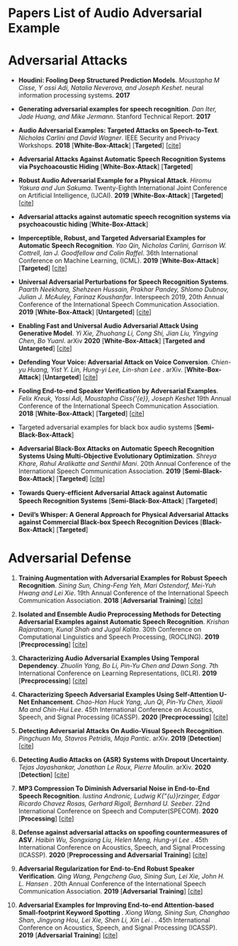 # Papers List of Audio Adversarial Example


# Adversarial Attacks

* **Houdini: Fooling Deep Structured Prediction Models**.
      <em>Moustapha M Cisse, Y ossi Adi, Natalia Neverova, and Joseph Keshet</em>.
      neural information processing systems. **2017**

* **Generating adversarial examples for speech recognition**.
      <em>Dan Iter, Jade Huang, and Mike Jermann</em>.
    Stanford Technical Report. **2017**

* <strong>Audio Adversarial Examples: Targeted Attacks on Speech-to-Text</strong>.<em> Nicholas Carlini and David Wagner</em>. IEEE Security and Privacy Workshops. 
<strong>2018</strong> [<strong>White-Box-Attack</strong>] [<strong>Targeted</strong>] [[cite](https://dblp.uni-trier.de/rec/bibtex/conf/sp/Carlini018)]

* <strong>Adversarial Attacks Against Automatic Speech Recognition Systems via Psychoacoustic Hiding</strong>
                [<strong>White-Box-Attack</strong>] [<strong>Targeted</strong>]

* <strong>Robust Audio Adversarial Example for a Physical Attack</strong>.<em> Hiromu Yakura and Jun Sakuma</em>. Twenty-Eighth International Joint Conference on
               Artificial Intelligence, (IJCAI). <strong>2019</strong> [<strong>White-Box-Attack</strong>] [<strong>Targeted</strong>]
               [[cite](https://dblp.uni-trier.de/rec/bibtex/conf/ijcai/YakuraS19)]
               
* <strong>Adversarial attacks against automatic speech recognition systems via psychoacoustic hiding</strong>
              [<strong>White-Box-Attack</strong>]

* <strong>Imperceptible, Robust, and Targeted Adversarial Examples for Automatic Speech Recognition</strong>.<em> Yao Qin,
               Nicholas Carlini, Garrison W. Cottrell, Ian J. Goodfellow and Colin Raffel</em>. 36th International Conference on Machine Learning, (ICML). <strong>2019</strong>
               [<strong>White-Box-Attack</strong>] [<strong>Targeted</strong>] [[cite](https://dblp.uni-trier.de/rec/bibtex/conf/icml/QinCCGR19)]
               
* <strong>Universal Adversarial Perturbations for Speech Recognition Systems</strong>.<em> Paarth Neekhara, Shehzeen Hussain, Prakhar Pandey, Shlomo Dubnov,
               Julian J. McAuley, Farinaz Koushanfar</em>. Interspeech 2019, 20th Annual Conference of the International Speech
               Communication Association. <strong>2019</strong>
               [<strong>White-Box-Attack</strong>] [<strong>Untargeted</strong>] [[cite](https://dblp.uni-trier.de/rec/conf/interspeech/NeekharaHPDMK19.html?view=bibtex)]   
               
* <strong>Enabling Fast and Universal Audio Adversarial Attack Using Generative
               Model</strong>.<em> Yi Xie, Zhuohang Li, Cong Shi, Jian Liu, Yingying Chen, Bo Yuanl</em>. arXiv <strong>2020</strong>
               [<strong>White-Box-Attack</strong>] [<strong>Targeted and Untargeted</strong>] [[cite](https://dblp.uni-trier.de/rec/journals/corr/abs-2004-12261.html?view=bibtex)]

* <strong>Defending Your Voice: Adversarial Attack on Voice Conversion</strong>.
               <em> Chien-yu Huang, Yist Y. Lin, Hung-yi Lee, Lin-shan Lee </em>. arXiv. 
               [<strong>White-Box-Attack</strong>] [<strong>Untargeted</strong>] [[cite](https://dblp.uni-trier.de/rec/journals/corr/abs-2005-08781.html?view=bibtex)]

* <strong>Fooling End-to-end Speaker Verification by Adversarial Examples</strong>.
               <em> Felix Kreuk, Yossi Adi, Moustapha Ciss{\'{e}}, Joseph Keshet </em>19th Annual Conference of the International Speech Communication Association. <strong>2018</strong> [<strong>White-Box-Attack</strong>] [<strong>Targeted</strong>] [[cite](https://dblp.uni-trier.de/rec/journals/corr/abs-1801-03339.html?view=bibtex)]

* <strrong>Targeted adversarial examples for black box audio systems</strong>
                 [<strong>Semi-Black-Box-Attack</strong>] 
                 
* <strong>Adversarial Black-Box Attacks on Automatic Speech Recognition Systems Using Multi-Objective Evolutionary Optimization</strong>.<em> Shreya Khare,
               Rahul Aralikatte and Senthil Mani</em>. 20th Annual Conference of the International Speech Communication Association. <strong>2019</strong>
               [<strong>Semi-Black-Box-Attack</strong>] [<strong>Targeted</strong>] [[cite](https://dblp.uni-trier.de/rec/bibtex/conf/interspeech/KhareAM19)]

* <strong>Towards Query-efﬁcient Adversarial Attack against Automatic Speech Recognition Systems</strong>
                [<strong>Semi-Black-Box-Attack</strong>] [<strong>Targeted</strong>]

* <strong>Devil’s Whisper: A General Approach for Physical Adversarial Attacks against Commercial Black-box Speech Recognition Devices</strong>
                [<strong>Black-Box-Attack</strong>] [<strong>Targeted</strong>] 



# Adversarial Defense 

1. <strong>Training Augmentation with Adversarial Examples for Robust Speech Recognition</strong>.<em> Sining Sun, Ching-Feng Yeh, Mari Ostendorf, 
               Mei-Yuh Hwang and Lei Xie</em>. 19th Annual Conference of the International Speech Communication Association. <strong>2018</strong> 
               [<strong>Adversarial Training</strong>] <strong></strong> [[cite](https://dblp.uni-trier.de/rec/bibtex/conf/interspeech/SunYOHX18)] 
               
2. <strong>Isolated and Ensemble Audio Preprocessing Methods for Detecting Adversarial Examples against Automatic Speech Recognition</strong>.
               <em> Krishan Rajaratnam, Kunal Shah and Jugal Kalita</em>. 30th Conference on Computational Linguistics and
               Speech Processing, (ROCLING). <strong>2019</strong> [<strong>Precprocessing</strong>] 
               <strong></strong> [[cite](https://dblp.uni-trier.de/rec/bibtex/conf/rocling/RajaratnamSK18)]
               
3. <strong>Characterizing Audio Adversarial Examples Using Temporal Dependency</strong>.
               <em> Zhuolin Yang, Bo Li, Pin-Yu Chen and Dawn Song</em>. 7th International Conference on Learning Representations, (ICLR). 
               <strong>2019</strong> [<strong>Precprocessing</strong>] <strong></strong> [[cite](https://dblp.uni-trier.de/rec/bibtex/conf/iclr/YangLCS19)]
               
4. <strong>Characterizing Speech Adversarial Examples Using Self-Attention U-Net Enhancement</strong>.
               <em> Chao-Han Huck Yang, Jun Qi, Pin-Yu Chen, Xiaoli Ma and Chin-Hui Lee</em>. 45th International Conference on Acoustics, Speech, and Signal Processing 
               (ICASSP). <strong>2020</strong> [<strong>Precprocessing</strong>] <strong></strong> [[cite](https://dblp.uni-trier.de/rec/bibtex/journals/corr/abs-2003-13917)]
               
5. <strong>Detecting Adversarial Attacks On Audio-Visual Speech Recognition</strong>.
               <em> Pingchuan Ma, Stavros Petridis, Maja Pantic</em>. arXiv. 
               <strong>2019</strong> [<strong>Detection</strong>] <strong></strong> [[cite](https://dblp.uni-trier.de/rec/journals/corr/abs-1912-08639.html?view=bibtex)] 
               
6. <strong>Detecting Audio Attacks on {ASR} Systems with Dropout Uncertainty</strong>.
               <em> Tejas Jayashankar, Jonathan Le Roux, Pierre Moulin</em>. arXiv. 
               <strong>2020</strong> [<strong>Detection</strong>] <strong></strong> [[cite](https://dblp.uni-trier.de/rec/journals/corr/abs-2006-01906.html?view=bibtex)] 
               
7. <strong>MP3 Compression To Diminish Adversarial Noise in End-to-End Speech Recognition</strong>.
               <em> Iustina Andronic, Ludwig K{\"{u}}rzinger, Edgar Ricardo Chavez Rosas, Gerhard Rigoll, Bernhard U. Seeber</em>. 22nd International Conference on Speech and          Computer(SPECOM). <strong>2020</strong> [<strong>Processing</strong>] <strong></strong> [[cite](https://dblp.uni-trier.de/rec/journals/corr/abs-2007-12892.html?view=bibtex)] 
               
8. <strong> Defense against adversarial attacks on spoofing countermeasures of ASV</strong>.
               <em> Haibin Wu, Songxiang Liu, Helen Meng, Hung-yi Lee </em>. 45th International Conference on Acoustics, Speech, and Signal Processing 
               (ICASSP). <strong>2020</strong> [<strong>Preprocessing and Adversarial Training</strong>] <strong></strong> [[cite](https://dblp.uni-trier.de/rec/conf/icassp/WuLML20.html?view=bibtex)]

9. <strong> Adversarial Regularization for End-to-End Robust Speaker Verification</strong>.
               <em> Qing Wang, Pengcheng Guo, Sining Sun, Lei Xie, John H. L. Hansen </em>. 20th Annual Conference of the International Speech Communication Association. <strong>2019</strong> [<strong>Adversarial Training</strong>] [[cite](https://dblp.uni-trier.de/rec/conf/interspeech/WangGSXH19.html?view=bibtex)]

10. <strong> Adversarial Examples for Improving End-to-end Attention-based Small-footprint Keyword Spotting </strong>.
               <em> Xiong Wang, Sining Sun, Changhao Shan, Jingyong Hou, Lei Xie, Shen Li, Xin Lei </em>. </em>. 45th International Conference on Acoustics, Speech, and Signal Processing (ICASSP). <strong>2019</strong> [<strong>Adversarial Training</strong>] [[cite](https://dblp.uni-trier.de/rec/conf/icassp/WangSSHXLL19.html?view=bibtex)]



 

